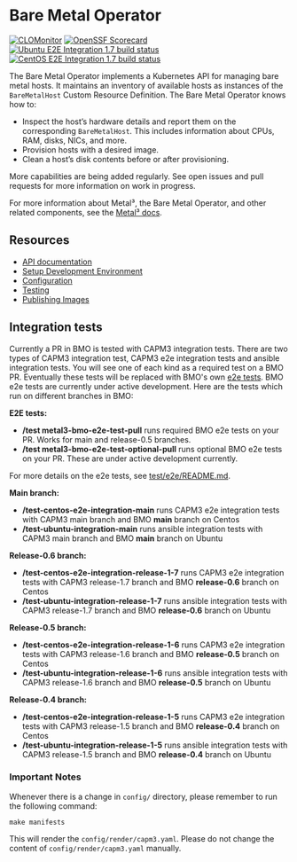 # Bare Metal Operator

[![CLOMonitor](https://img.shields.io/endpoint?url=https://clomonitor.io/api/projects/cncf/metal3-io/badge)](https://clomonitor.io/projects/cncf/metal3-io)
[![OpenSSF Scorecard](https://api.securityscorecards.dev/projects/github.com/metal3-io/baremetal-operator/badge)](https://securityscorecards.dev/viewer/?uri=github.com/metal3-io/baremetal-operator)
[![Ubuntu E2E Integration 1.7 build status](https://jenkins.nordix.org/buildStatus/icon?job=metal3-periodic-ubuntu-e2e-integration-test-release-1-7&subject=Ubuntu%20e2e%20integration%201.7)](https://jenkins.nordix.org/view/Metal3%20Periodic/job/metal3-periodic-ubuntu-e2e-integration-test-release-1-7/)
[![CentOS E2E Integration 1.7 build status](https://jenkins.nordix.org/buildStatus/icon?job=metal3-periodic-centos-e2e-integration-test-release-1-7&subject=Centos%20e2e%20integration%201.7)](https://jenkins.nordix.org/view/Metal3%20Periodic/job/metal3-periodic-centos-e2e-integration-test-release-1-7/)

The Bare Metal Operator implements a Kubernetes API for managing bare metal
hosts. It maintains an inventory of available hosts as instances of the
`BareMetalHost` Custom Resource Definition. The Bare Metal Operator knows how
to:

- Inspect the host’s hardware details and report them on the corresponding
  `BareMetalHost`. This includes information about CPUs, RAM, disks, NICs, and
  more.
- Provision hosts with a desired image.
- Clean a host’s disk contents before or after provisioning.

More capabilities are being added regularly. See open issues and pull requests
for more information on work in progress.

For more information about Metal³, the Bare Metal Operator, and other related
components, see the [Metal³ docs](https://github.com/metal3-io/metal3-docs).

## Resources

- [API documentation](docs/api.md)
- [Setup Development Environment](docs/dev-setup.md)
- [Configuration](docs/configuration.md)
- [Testing](docs/testing.md)
- [Publishing Images](docs/publishing-images.md)

## Integration tests

Currently a PR in BMO is tested with CAPM3 integration tests. There are two
types of CAPM3 integration test, CAPM3 e2e integration tests and ansible
integration tests. You will see one of each kind as a required test on a BMO PR.
Eventually these tests will be replaced with BMO's own
[e2e tests](test/e2e/README.md). BMO e2e tests are currently under active
development. Here are the tests which run on different branches in BMO:

**E2E tests:**

- **/test metal3-bmo-e2e-test-pull** runs required BMO e2e tests on your PR.
  Works for main and release-0.5 branches.
- **/test metal3-bmo-e2e-test-optional-pull** runs optional BMO e2e tests on
  your PR. These are under active development currently.

For more details on the e2e tests, see [test/e2e/README.md](test/e2e/README.md).

**Main branch:**

- **/test-centos-e2e-integration-main** runs CAPM3 e2e integration tests with
  CAPM3 main branch and BMO **main** branch on Centos
- **/test-ubuntu-integration-main** runs ansible integration tests with CAPM3
  main branch and BMO **main** branch on Ubuntu

**Release-0.6 branch:**

- **/test-centos-e2e-integration-release-1-7** runs CAPM3 e2e integration tests
  with CAPM3 release-1.7 branch and BMO **release-0.6** branch on Centos
- **/test-ubuntu-integration-release-1-7** runs ansible integration tests with
  CAPM3 release-1.7 branch and BMO **release-0.6** branch on Ubuntu

**Release-0.5 branch:**

- **/test-centos-e2e-integration-release-1-6** runs CAPM3 e2e integration tests
  with CAPM3 release-1.6 branch and BMO **release-0.5** branch on Centos
- **/test-ubuntu-integration-release-1-6** runs ansible integration tests with
  CAPM3 release-1.6 branch and BMO **release-0.5** branch on Ubuntu

**Release-0.4 branch:**

- **/test-centos-e2e-integration-release-1-5** runs CAPM3 e2e integration tests
  with CAPM3 release-1.5 branch and BMO **release-0.4** branch on Centos
- **/test-ubuntu-integration-release-1-5** runs ansible integration tests with
  CAPM3 release-1.5 branch and BMO **release-0.4** branch on Ubuntu

### Important Notes

Whenever there is a change in `config/` directory, please remember to run the
following command:

`make manifests`

This will render the `config/render/capm3.yaml`. Please do not change the
content of `config/render/capm3.yaml` manually.
